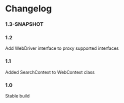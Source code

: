 # Changelog

### 1.3-SNAPSHOT

### 1.2
Add WebDriver interface to proxy supported interfaces  

### 1.1
Added SearchContext to WebContext class  

### 1.0
Stable build  